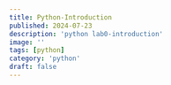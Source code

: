 ```yaml
---
title: Python-Introduction
published: 2024-07-23
description: 'python lab0-introduction'
image: ''
tags: [python]
category: 'python'
draft: false 
---
```

